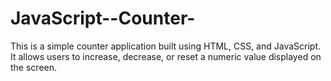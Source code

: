 # JavaScript--Counter-
This is a simple counter application built using HTML, CSS, and JavaScript. It allows users to increase, decrease, or reset a numeric value displayed on the screen. 
